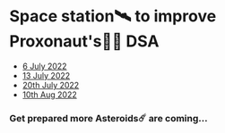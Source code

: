 # Space station🛰 to improve Proxonaut's👩‍🚀 DSA

- [6 July 2022](https://github.com/proxonautShank/DSA_SpaceStation/blob/main/Questions/6th%20July.md)
- [13 July 2022](https://github.com/proxonautShank/DSA_SpaceStation/blob/main/Questions/13th%20July.md)
- [20th July 2022](https://github.com/proxonautShank/DSA_SpaceStation/blob/main/Questions/20th%20July.md)
- [10th Aug 2022](https://github.com/proxonautShank/DSA_SpaceStation/blob/main/Questions/10th%20Aug.md)

### Get prepared more Asteroids☄️ are coming...
